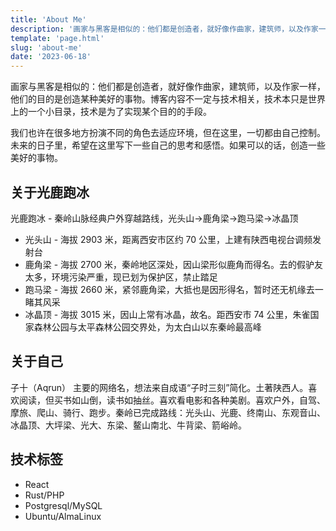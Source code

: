 ```yaml
---
title: 'About Me'
description: '画家与黑客是相似的：他们都是创造者，就好像作曲家，建筑师，以及作家一样，他们的目的是创造某种美好的事物'
template: 'page.html'
slug: 'about-me'
date: '2023-06-18'
---
```


画家与黑客是相似的：他们都是创造者，就好像作曲家，建筑师，以及作家一样，他们的目的是创造某种美好的事物。博客内容不一定与技术相关，技术本只是世界上的一个小目录，技术是为了实现某个目的的手段。

我们也许在很多地方扮演不同的角色去适应环境，但在这里，一切都由自己控制。未来的日子里，希望在这里写下一些自己的思考和感悟。如果可以的话，创造一些美好的事物。

## 关于光鹿跑冰

光鹿跑冰 - 秦岭山脉经典户外穿越路线，光头山->鹿角梁->跑马梁->冰晶顶

- 光头山 - 海拔 2903 米，距离西安市区约 70 公里，上建有陕西电视台调频发射台
- 鹿角梁 - 海拔 2700 米，秦岭地区深处，因山梁形似鹿角而得名。去的假驴友太多，环境污染严重，现已划为保护区，禁止踏足
- 跑马梁 - 海拔 2660 米，紧邻鹿角梁，大抵也是因形得名，暂时还无机缘去一睹其风采
- 冰晶顶 - 海拔 3015 米，因山上常有冰晶，故名。距西安市 74 公里，朱雀国家森林公园与太平森林公园交界处，为太白山以东秦岭最高峰

## 关于自己

子十（Aqrun） 主要的网络名，想法来自成语“子时三刻”简化。土著陕西人。喜欢阅读，但买书如山倒，读书如抽丝。喜欢看电影和各种美剧。喜欢户外，自驾、摩旅、爬山、骑行、跑步。秦岭已完成路线：光头山、光鹿、终南山、东观音山、冰晶顶、大坪梁、光大、东梁、鳌山南北、牛背梁、箭峪岭。

## 技术标签

- React
- Rust/PHP
- Postgresql/MySQL
- Ubuntu/AlmaLinux
